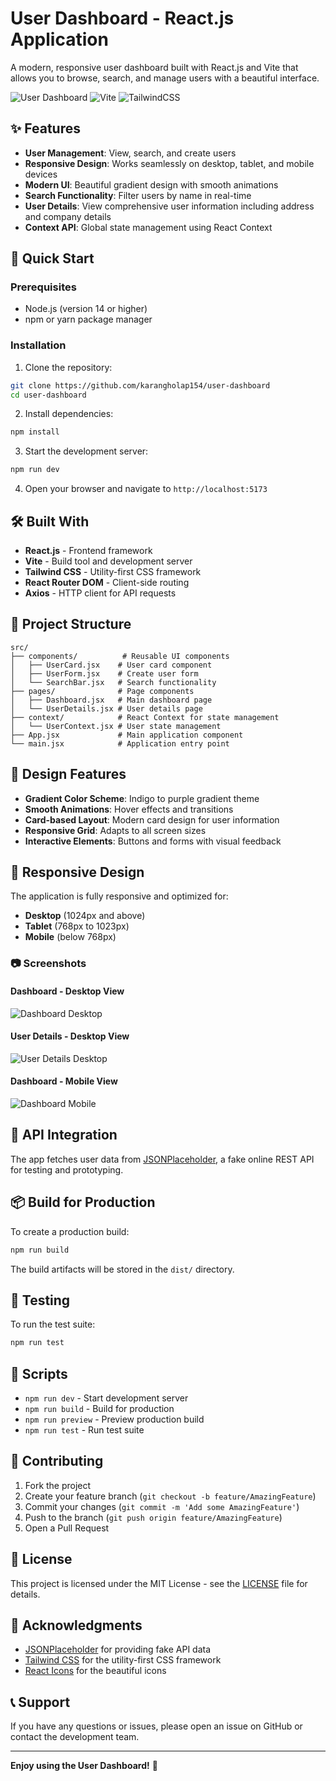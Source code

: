# User Dashboard - React.js Application

A modern, responsive user dashboard built with React.js and Vite that allows you to browse, search, and manage users with a beautiful interface.

![User Dashboard](https://img.shields.io/badge/React-18.2.0-blue) ![Vite](https://img.shields.io/badge/Vite-4.0.0-purple) ![TailwindCSS](https://img.shields.io/badge/TailwindCSS-3.2.0-cyan)

## ✨ Features

* **User Management**: View, search, and create users
* **Responsive Design**: Works seamlessly on desktop, tablet, and mobile devices
* **Modern UI**: Beautiful gradient design with smooth animations
* **Search Functionality**: Filter users by name in real-time
* **User Details**: View comprehensive user information including address and company details
* **Context API**: Global state management using React Context

## 🚀 Quick Start

### Prerequisites

* Node.js (version 14 or higher)
* npm or yarn package manager

### Installation

1. Clone the repository:

```bash
git clone https://github.com/karangholap154/user-dashboard
cd user-dashboard
```

2. Install dependencies:

```bash
npm install
```

3. Start the development server:

```bash
npm run dev
```

4. Open your browser and navigate to `http://localhost:5173`

## 🛠️ Built With

* **React.js** - Frontend framework
* **Vite** - Build tool and development server
* **Tailwind CSS** - Utility-first CSS framework
* **React Router DOM** - Client-side routing
* **Axios** - HTTP client for API requests

## 📁 Project Structure

```
src/
├── components/          # Reusable UI components
│   ├── UserCard.jsx    # User card component
│   ├── UserForm.jsx    # Create user form
│   └── SearchBar.jsx   # Search functionality
├── pages/              # Page components
│   ├── Dashboard.jsx   # Main dashboard page
│   └── UserDetails.jsx # User details page
├── context/            # React Context for state management
│   └── UserContext.jsx # User state management
├── App.jsx             # Main application component
└── main.jsx            # Application entry point
```

## 🎨 Design Features

* **Gradient Color Scheme**: Indigo to purple gradient theme
* **Smooth Animations**: Hover effects and transitions
* **Card-based Layout**: Modern card design for user information
* **Responsive Grid**: Adapts to all screen sizes
* **Interactive Elements**: Buttons and forms with visual feedback

## 📱 Responsive Design

The application is fully responsive and optimized for:

* **Desktop** (1024px and above)
* **Tablet** (768px to 1023px)
* **Mobile** (below 768px)

### 📷 Screenshots

#### Dashboard - Desktop View

![Dashboard Desktop](/screenshots/Dashboard%20Desktop.png)

#### User Details - Desktop View

![User Details Desktop](/screenshots/User%20Details%20Desktop.png)

#### Dashboard - Mobile View

![Dashboard Mobile](/screenshots/Dashboard%20Mobile.jpg)

## 🔧 API Integration

The app fetches user data from [JSONPlaceholder](https://jsonplaceholder.typicode.com/), a fake online REST API for testing and prototyping.

## 📦 Build for Production

To create a production build:

```bash
npm run build
```

The build artifacts will be stored in the `dist/` directory.

## 🧪 Testing

To run the test suite:

```bash
npm run test
```

## 📄 Scripts

* `npm run dev` - Start development server
* `npm run build` - Build for production
* `npm run preview` - Preview production build
* `npm run test` - Run test suite

## 🤝 Contributing

1. Fork the project
2. Create your feature branch (`git checkout -b feature/AmazingFeature`)
3. Commit your changes (`git commit -m 'Add some AmazingFeature'`)
4. Push to the branch (`git push origin feature/AmazingFeature`)
5. Open a Pull Request

## 📝 License

This project is licensed under the MIT License - see the [LICENSE](LICENSE) file for details.

## 🙏 Acknowledgments

* [JSONPlaceholder](https://jsonplaceholder.typicode.com/) for providing fake API data
* [Tailwind CSS](https://tailwindcss.com/) for the utility-first CSS framework
* [React Icons](https://react-icons.github.io/react-icons/) for the beautiful icons

## 📞 Support

If you have any questions or issues, please open an issue on GitHub or contact the development team.

---

**Enjoy using the User Dashboard!** 🎉
